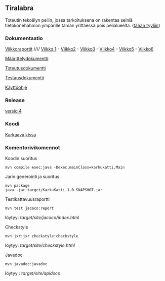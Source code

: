 ## Tiralabra

Toteutin tekoälyn peliin, jossa tarkoituksena on rakentaa seiniä tietokonehahmon ympärille tämän yrittäessä pois pelialueelta. ([tähän tyyliin](https://www.crazygames.com/game/circle-the-cat))

### Dokumentaatio

[Viikkoraportit](https://github.com/selsama/tiralabra/tree/master/Dokumentaatio/viikkoraportit) //// [Viikko 1](https://github.com/selsama/tiralabra/blob/master/Dokumentaatio/viikkoraportit/viikko1.md) - [Viikko2](https://github.com/selsama/tiralabra/blob/master/Dokumentaatio/viikkoraportit/viikko2.md) - [Viikko3](https://github.com/selsama/tiralabra/blob/master/Dokumentaatio/viikkoraportit/viikko3.md) - [Viikko4](https://github.com/selsama/tiralabra/blob/master/Dokumentaatio/viikkoraportit/viikko4.md) - [Viikko5](https://github.com/selsama/tiralabra/blob/master/Dokumentaatio/viikkoraportit/viikko5.md) - [Viikko6](https://github.com/selsama/tiralabra/blob/master/Dokumentaatio/viikkoraportit/viikko6.md)

[Määrittelydokumentti](https://github.com/selsama/tiralabra/blob/master/Dokumentaatio/m%C3%A4%C3%A4ritteludokumentti.md)

[Toteutusdokumentti](https://github.com/selsama/tiralabra/blob/master/Dokumentaatio/toteutusdokumentti.md)

[Testausdokumentti](https://github.com/selsama/tiralabra/blob/master/Dokumentaatio/testausdokumentti.md)

[Käyttöohje](https://github.com/selsama/tiralabra/blob/master/Dokumentaatio/kayttoohje.md)


### Release

[versio 4](https://github.com/selsama/tiralabra/releases/tag/v4)

### Koodi

[Karkaava kissa](https://github.com/selsama/tiralabra/tree/master/KarkuKatti)


### Komentorivikomennot

Koodin suoritus

    mvn compile exec:java -Dexec.mainClass=karkukatti.Main

Jarin generointi ja suoritus

    mvn package
    java -jar target/KarkuKatti-1.0-SNAPSHOT.jar

Testikattavuusraportti

    mvn test jacoco:report
    
löytyy: *target/site/jacoco/index.html*

Checkstyle

    mvn jxr:jxr checkstyle:checkstyle
    
löytyy: *target/site/checkstyle.html*

Javadoc

    mvn javadoc:javadoc
    
löytyy : *target/site/apidocs*
